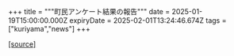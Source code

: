 +++
title = """町民アンケート結果の報告"""
date = 2025-01-19T15:00:00.000Z
expiryDate = 2025-02-01T13:24:46.674Z
tags = ["kuriyama","news"]
+++


[[source]](https://www.town.kuriyama.hokkaido.jp/soshiki/44/29938.html)
